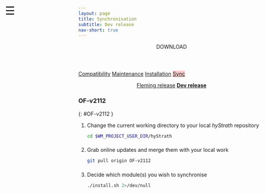```yaml
---
layout: page
title: Synchronisation
subtitle: Dev release
nav-short: true
--- 
```


<div id="mySidenav" class="sidenav">
  <a href="javascript:void(0)" class="closebtn" onclick="closeNav()"><i class='fa fa-times'></i></a>
  <header>DOWNLOAD</header>
  <a href="https://hystrath.github.io/download/compatibility/">Compatibility</a>
  <a href="https://hystrath.github.io/download/maintenance/">Maintenance</a>
  <a href="https://hystrath.github.io/download/dev/installation/">Installation</a>
  <a href="https://hystrath.github.io/download/dev/sync/" style="background-color:#FFCCCC">Sync</a>
</div>

<span style="position: fixed;font-size:30px;cursor:pointer; margin:0px; top:60px;left:30px;" onclick="reopenNav()">&#9776;</span>

<script>
function openNav() {
  document.getElementById("mySidenav").style.width = "210px";
  document.getElementById("mySidenav").style.transition = "0s";
}

function closeNav() {
  document.getElementById("mySidenav").style.width = "0px";
  localStorage.removeItem('show_sidenav');
}

function reopenNav() {
  document.getElementById("mySidenav").style.width = "210px";
  document.getElementById("mySidenav").style.transition = "0.5s";
  localStorage.setItem("show_sidenav", true);
}

if (localStorage.getItem("show_sidenav")) openNav()
</script>

<p align="center">
  <a class="btn btn-outline-dark" href="https://hystrath.github.io/download/fleming/sync/" role="button">Fleming release</a>
  <a class="btn btn-warning" href="https://hystrath.github.io/download/dev/sync/" role="button"><b>Dev release</b></a>
</p>

### OF-v2112   
{: #OF-v2112 }

1. Change the current working directory to your local *hyStrath* repository
    ```sh 
    cd $WM_PROJECT_USER_DIR/hyStrath
    ```
    <div style="line-height:50%;">
        <br>
    </div>
2. Grab online updates and merge them with your local work
    ```sh
    git pull origin OF-v2112  
    ``` 
    <div style="line-height:50%;">
        <br>
    </div>
3. Decide which module(s) you wish to synchronise  
    ```sh
    ./install.sh 2>/dev/null
    ```
